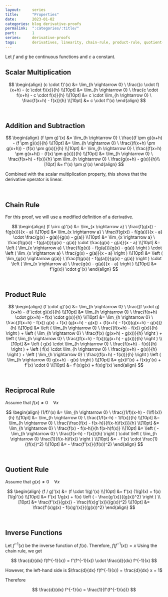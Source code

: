 ```yaml
---
layout:     series
title:      "Properties"
date:       2023-01-02
categories: blog derivative-proofs
permalink:  ":categories/:title/"
part:       1
series:     derivative-proofs
tags:       derivatives, linearity, chain-rule, product-rule, quotient-rule, inverse-functions
---
```


Let $f$ and $g$ be continuous functions and $c$ a constant.

## Scalar Multiplication

$$
\begin{align}
    (c \cdot f)'(x)
    &= \lim_{h \rightarrow 0} \ \frac{(c \cdot f)(x+h) - (c \cdot f)(x)}{h} \\[10pt]
    &= \lim_{h \rightarrow 0} \ \frac{c \cdot f(x+h) - c \cdot f(x)}{h} \\[10pt]
    &= c \cdot \lim_{h \rightarrow 0} \ \frac{f(x+h) - f(x)}{h} \\[10pt]
    &= c \cdot f'(x)
\end{align}
$$

<br>

## Addition and Subtraction

$$
\begin{align}
    (f \pm g)'(x)
    &= \lim_{h \rightarrow 0} \ \frac{(f \pm g)(x+h) - (f \pm g)(x)}{h} \\[10pt]
    &= \lim_{h \rightarrow 0} \ \frac{(f(x+h) \pm g(x+h)) - (f(x) \pm g(x))}{h} \\[10pt]
    &= \lim_{h \rightarrow 0} \ \frac{(f(x+h) \pm g(x+h)) - (f(x) \pm g(x))}{h} \\[10pt]
    &= \lim_{h \rightarrow 0} \ \frac{f(x+h) - f(x)}{h} \pm \lim_{h \rightarrow 0} \ \frac{g(x+h) - g(x)}{h}\\[10pt]
    &= f'(x) \pm g'(x)
\end{align}
$$

Combined with the scalar multiplication property, this shows that the derivative operator is linear.

<br>

## Chain Rule

For this proof, we will use a modified definition of a derivative.

$$
\begin{align}
    (f \circ g)'(x)
    &= \lim_{x \rightarrow a} \ \frac{f(g(x)) - f(g(x))}{x - a} \\[10pt]
    &= \lim_{x \rightarrow a} \ \frac{f(g(x)) - f(g(a))}{x - a} \cdot \frac{g(x) - g(a)}{g(x) - g(a)} \\[10pt]
    &= \lim_{x \rightarrow a} \ \frac{f(g(x)) - f(g(a))}{g(x) - g(a)} \cdot \frac{g(x) - g(a)}{x - a} \\[10pt]
    &= \left ( \lim_{x \rightarrow a} \ \frac{f(g(x)) - f(g(a))}{g(x) - g(a)} \right ) \cdot \left ( \lim_{x \rightarrow a} \ \frac{g(x) - g(a)}{x - a} \right ) \\[10pt]
    &= \left ( \lim_{g(x) \rightarrow g(a)} \ \frac{f(g(x)) - f(g(a))}{g(x) - g(a)} \right ) \cdot \left ( \lim_{x \rightarrow a} \ \frac{g(x) - g(a)}{x - a} \right ) \\[10pt]
    &= f'(g(x)) \cdot g'(x)
\end{align}
$$

<br>

## Product Rule

$$
\begin{align}
    (f \cdot g)'(x)
    &= \lim_{h \rightarrow 0} \ \frac{(f \cdot g)(x+h) - (f \cdot g)(x)}{h} \\[10pt]
    &= \lim_{h \rightarrow 0} \ \frac{f(x+h) \cdot g(x+h) - f(x) \cdot g(x)}{h} \\[10pt]
    &= \lim_{h \rightarrow 0} \ \frac{(f(x+h) - f(x)) g(x) + f(x) (g(x+h) - g(x)) + (f(x+h) - f(x))(g(x+h) - g(x))}{h} \\[10pt]
    &= \left ( \lim_{h \rightarrow 0} \ \frac{(f(x+h) - f(x)) g(x)}{h} \right ) + \left ( \lim_{h \rightarrow 0} \ \frac{f(x) (g(x+h) - g(x))}{h} \right ) + \left ( \lim_{h \rightarrow 0} \ \frac{(f(x+h) - f(x))(g(x+h) - g(x))}{h} \right ) \\[10pt]
    &= \left ( g(x) \cdot \lim_{h \rightarrow 0} \ \frac{f(x+h) - f(x)}{h} \right ) + \left ( f(x) \cdot \lim_{h \rightarrow 0} \ \frac{g(x+h) - g(x)}{h} \right ) + \left ( \lim_{h \rightarrow 0} \ \frac{(f(x+h) - f(x))}{h} \right ) \left ( \lim_{h \rightarrow 0} g(x+h) - g(x) \right ) \\[10pt]
    &= g(x)f'(x) + f(x)g'(x) + f'(x) \cdot 0 \\[10pt]
    &= f'(x)g(x) + f(x)g'(x)
\end{align}
$$

<br>

## Reciprocal Rule

Assume that $f(x) \neq 0 \quad \forall x$

$$
\begin{align}
    (1/f)'(x)
    &= \lim_{h \rightarrow 0} \ \frac{(1/f)(x-h) - (1/f)(x)}{h} \\[10pt]
    &= \lim_{h \rightarrow 0} \ \frac{1/f(x-h) - 1/f(x)}{h} \\[10pt]
    &= \lim_{h \rightarrow 0} \ \frac{\frac{f(x) - f(x-h)}{f(x-h)f(x)}}{h} \\[10pt]
    &= \lim_{h \rightarrow 0} \ \frac{f(x) - f(x-h)}{h f(x-h)f(x)} \\[10pt]
    &= \left ( - \lim_{h \rightarrow 0} \ \frac{f(x-h) - f(x)}{h} \right ) \cdot \left ( \lim_{h \rightarrow 0} \frac{1}{f(x-h)f(x)} \right ) \\[10pt]
    &= - f'(x) \cdot \frac{1}{(f(x))^2} \\[10pt]
    &= - \frac{f'(x)}{(f(x))^2}
\end{align}
$$

<br>

## Quotient Rule

Assume that $g(x) \neq 0 \quad \forall x$

$$
\begin{align}
    (f / g)'(x)
    &= (f \cdot 1/g)'(x) \\[10pt]
    &= f'(x) (1/g)(x) + f(x) (1/g)'(x) \\[10pt]
    &= f'(x) 1/g(x) + f(x) \left ( - \frac{g'(x)}{(g(x))^2} \right ) \\[10pt]
    &= \frac{f'(x)}{g(x)} - \frac{f(x)g'(x)}{(g(x))^2} \\[10pt]
    &= \frac{f'(x)g(x) - f(x)g'(x)}{(g(x))^2}
\end{align}
$$

<br>

## Inverse Functions

Let $f^{-1}(x)$ be the inverse function of $f(x)$. Therefore, $f(f^{-1}(x)) = x$ Using the chain rule, we get

$$
\frac{d}{dx} f(f^{-1}(x)) = f'(f^{-1}(x)) \cdot \frac{d}{dx} f^{-1}(x)
$$

However, the left-hand side is $\frac{d}{dx} f(f^{-1}(x)) = \frac{d}{dx} x = 1$

Therefore

$$
\frac{d}{dx} f^{-1}(x) = \frac{1}{f'(f^{-1}(x))}
$$